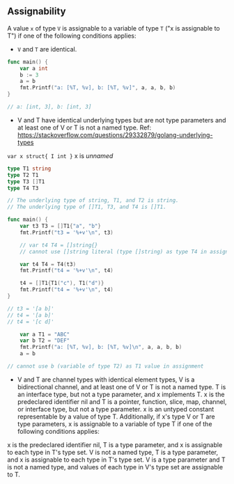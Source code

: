 ## Assignability
A value `x` of type `V` is assignable to a variable of type `T` ("x is assignable to T") if one of the following conditions applies:

* `V` and `T` are identical.

```go
func main() {
	var a int
	b := 3
	a = b
	fmt.Printf("a: [%T, %v], b: [%T, %v]", a, a, b, b)
}

// a: [int, 3], b: [int, 3]
```

* V and T have identical underlying types but are not type parameters and at least one of V or T is not a named type. Ref: https://stackoverflow.com/questions/29332879/golang-underlying-types

`var x struct{ I int }` x is *unnamed*

```go
type T1 string
type T2 T1
type T3 []T1
type T4 T3

// The underlying type of string, T1, and T2 is string.
// The underlying type of []T1, T3, and T4 is []T1.

func main() {
	var t3 T3 = []T1{"a", "b"}
	fmt.Printf("t3 = '%+v'\n", t3)

	// var t4 T4 = []string{}
	// cannot use []string literal (type []string) as type T4 in assignment

	var t4 T4 = T4(t3)
	fmt.Printf("t4 = '%+v'\n", t4)

	t4 = []T1{T1("c"), T1("d")}
	fmt.Printf("t4 = '%+v'\n", t4)
}

// t3 = '[a b]'
// t4 = '[a b]'
// t4 = '[c d]'
```

```go
	var a T1 = "ABC"
	var b T2 = "DEF"
	fmt.Printf("a: [%T, %v], b: [%T, %v]\n", a, a, b, b)
	a = b

// cannot use b (variable of type T2) as T1 value in assignment
```

* V and T are channel types with identical element types, V is a bidirectional channel, and at least one of V or T is not a named type.
T is an interface type, but not a type parameter, and x implements T.
x is the predeclared identifier nil and T is a pointer, function, slice, map, channel, or interface type, but not a type parameter.
x is an untyped constant representable by a value of type T.
Additionally, if x's type V or T are type parameters, x is assignable to a variable of type T if one of the following conditions applies:

x is the predeclared identifier nil, T is a type parameter, and x is assignable to each type in T's type set.
V is not a named type, T is a type parameter, and x is assignable to each type in T's type set.
V is a type parameter and T is not a named type, and values of each type in V's type set are assignable to T.

